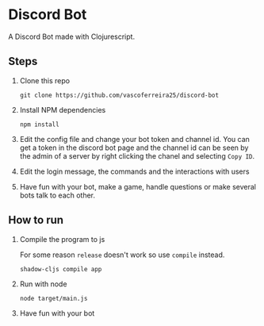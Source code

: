# Discord Bot

A Discord Bot made with Clojurescript.

## Steps

1. Clone this repo

    ``` shell
    git clone https://github.com/vascoferreira25/discord-bot
    ```

2. Install NPM dependencies

    ``` shell
    npm install
    ```

3. Edit the config file and change your bot token and channel id.
    You can get a token in the discord bot page and the channel id
    can be seen by the admin of a server by right clicking the chanel
    and selecting `Copy ID`.

4. Edit the login message, the commands and the interactions with users
5. Have fun with your bot, make a game, handle questions or make several bots
talk to each other.

## How to run

1. Compile the program to js

    For some reason `release` doesn't work so use `compile` instead.

    ``` shell
    shadow-cljs compile app
    ```

2. Run with node

    ``` shell
    node target/main.js
    ```

3. Have fun with your bot
